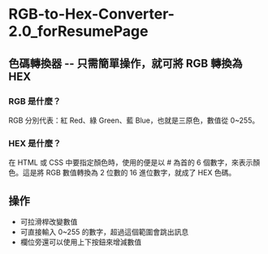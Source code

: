 # RGB-to-Hex-Converter-2.0_forResumePage

## 色碼轉換器 -- 只需簡單操作，就可將 RGB 轉換為 HEX

### RGB 是什麼？
RGB 分別代表：紅 Red、綠 Green、藍 Blue，也就是三原色，數值從 0~255。

### HEX 是什麼？
在 HTML 或 CSS 中要指定顏色時，使用的便是以 # 為首的 6 個數字，來表示顏色。這是將 RGB 數值轉換為 2 位數的 16 進位數字，就成了 HEX 色碼。

## 操作
- 可拉滑桿改變數值
- 可直接輸入 0~255 的數字，超過這個範圍會跳出訊息
- 欄位旁還可以使用上下按鈕來增減數值



